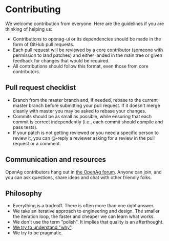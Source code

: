 # Contributing

We welcome contribution from everyone. Here are the guidelines if you are thinking of helping us:

- Contributions to openag-ui or its dependencies should be made in the form of GitHub pull requests.
- Each pull request will be reviewed by a core contributor (someone with permission to land patches) and either landed in the main tree or given feedback for changes that would be required.
- All contributions should follow this format, even those from core contributors.

## Pull request checklist

- Branch from the master branch and, if needed, rebase to the current master branch before submitting your pull request. If it doesn't merge cleanly with master you may be asked to rebase your changes.
- Commits should be as small as possible, while ensuring that each commit is correct independently (i.e., each commit should compile and pass tests).
- If your patch is not getting reviewed or you need a specific person to review it, you can @-reply a reviewer asking for a review in the pull request or a comment.

## Communication and resources

OpenAg contributors hang out in [the OpenAg forum](http://forum.openag.media.mit.edu). Anyone can join, and you can ask questions, share ideas and chat with other friendly folks.

## Philosophy

* Everything is a tradeoff. There is often more than one right answer.
* We take an iterative approach to engineering and design. The smaller the iteration loop, the faster and cheaper we can learn what works.
* We don't use the term "polish". It implies that quality is an afterthought.
* [We try to understand "why"](https://en.wikipedia.org/wiki/5_Whys).
* We try to be pragmatic.
